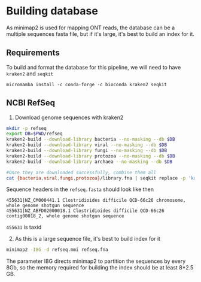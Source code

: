 # Building database

As minimap2 is used for mapping ONT reads, the database can be a multiple sequences fasta file, but if it's large, it's best to build an index for it.
## Requirements
To build and format the database for this pipeline, we will need to have `kraken2` and `seqkit`

```
micromamba install -c conda-forge -c bioconda kraken2 seqkit
```

## NCBI RefSeq

1. Download genome sequences with kraken2

```bash
mkdir -p refseq
export DB=$PWD/refseq
kraken2-build --download-library bacteria --no-masking --db $DB
kraken2-build --download-library viral --no-masking --db $DB
kraken2-build --download-library fungi --no-masking --db $DB
kraken2-build --download-library protozoa --no-masking --db $DB
kraken2-build --download-library archaea --no-masking --db $DB

#Once they are downloaded successfully, combine them all
cat {bacteria,viral,fungi,protozoa}/library.fna | seqkit replace -p 'kraken::taxid\|' -r > refseq.fna
```

Sequence headers in the `refseq.fasta` should look like then

```
455631|NZ_CM000441.1 Clostridioides difficile QCD-66c26 chromosome, whole genome shotgun sequence
455631|NZ_ABFD02000018.1 Clostridioides difficile QCD-66c26 contig00018_2, whole genome shotgun sequence
```
`455631` is taxid

2. As this is a large sequence file, it's best to build index for it

```bash
minimap2 -I8G -d refseq.mmi refseq.fna
```

The parameter I8G directs minimap2 to partition the sequences by every 8Gb, so the memory required for building the index should be at least 8*2.5 GB.
